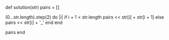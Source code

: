 def solution(str)
  pairs = []
  
  (0...str.length).step(2) do |i|
    if i + 1 < str.length
      pairs << str[i] + str[i + 1]
    else
      pairs << str[i] + '_'
    end
  end
  
  pairs
end

